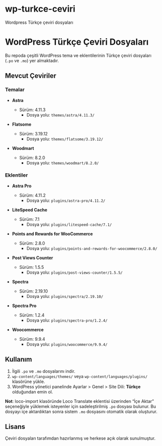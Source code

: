 # wp-turkce-ceviri
Wordpress Türkçe çeviri dosyaları

# WordPress Türkçe Çeviri Dosyaları

Bu repoda çeşitli WordPress tema ve eklentilerinin Türkçe çeviri dosyaları (`.po` ve `.mo`) yer almaktadır.

## Mevcut Çeviriler

### Temalar
- **Astra**  
  - Sürüm: 4.11.3  
    - Dosya yolu: `themes/astra/4.11.3/`

- **Flatsome**  
  - Sürüm: 3.19.12  
    - Dosya yolu: `themes/flatsome/3.19.12/`

- **Woodmart**  
  - Sürüm: 8.2.0  
    - Dosya yolu: `themes/woodmart/8.2.0/`

### Eklentiler
- **Astra Pro**  
  - Sürüm: 4.11.2  
    - Dosya yolu: `plugins/astra-pro/4.11.2/`

- **LiteSpeed Cache**  
  - Sürüm: 7.1  
    - Dosya yolu: `plugins/litespeed-cache/7.1/`

- **Points and Rewards for WooCommerce**  
  - Sürüm: 2.8.0  
    - Dosya yolu: `plugins/points-and-rewards-for-woocommerce/2.8.0/`

- **Post Views Counter**  
  - Sürüm: 1.5.5  
    - Dosya yolu: `plugins/post-views-counter/1.5.5/`

- **Spectra**  
  - Sürüm: 2.19.10  
    - Dosya yolu: `plugins/spectra/2.19.10/`

- **Spectra Pro**  
  - Sürüm: 1.2.4  
    - Dosya yolu: `plugins/spectra-pro/1.2.4/`

- **Woocommerce**  
  - Sürüm: 9.9.4  
    - Dosya yolu: `plugins/woocommerce/9.9.4/`

## Kullanım

1. İlgili `.po` ve `.mo` dosyalarını indir.
2. `wp-content/languages/themes/` veya `wp-content/languages/plugins/` klasörüne yükle.
3. WordPress yönetici panelinde Ayarlar > Genel > Site Dili: **Türkçe** olduğundan emin ol.

**Not**: loco-import klasöründe Loco Translate eklentisi üzerinden “İçe Aktar” seçeneğiyle yüklemek isteyenler için sadeleştirilmiş `.po` dosyası bulunur. Bu dosyayı içe aktardıktan sonra sistem `.mo` dosyasını otomatik olarak oluşturur.

## Lisans

Çeviri dosyaları tarafımdan hazırlanmış ve herkese açık olarak sunulmuştur.

